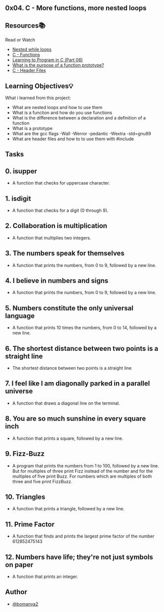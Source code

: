 ## 0x04. C - More functions, more nested loops





## Resources📚
   Read or Watch

 - [Nested while loops](https://alx-intranet.hbtn.io/rltoken/_4aLZ5nW24njUT2VbSZdQQ)
 - [C - Functions](https://alx-intranet.hbtn.io/rltoken/Vg1zzzrxLhPh71405uggSg)
 - [Learning to Program in C (Part 06) ](https://alx-intranet.hbtn.io/rltoken/jveXtnJII2S0z7a06c7-JA)
 - [What is the purpose of a function prototype?](https://alx-intranet.hbtn.io/rltoken/XZ--UJZO76ZoUWNA9bTmbg)
 - [C - Header Files ](https://alx-intranet.hbtn.io/rltoken/AS8JW4ObD5gmyX2mgtqV0A)

## Learning Objectives💡

What i learned from this project:

- What are nested loops and how to use them
- What is a function and how do you use functions
- What is the difference between a declaration and a definition of a function
- What is a prototype
- What are the gcc flags -Wall -Werror -pedantic -Wextra -std=gnu89
- What are header files and how to to use them with #include

## Tasks

## 0. isupper
- A function that checks for uppercase character.
## 1. isdigit
- A function that checks for a digit (0 through 9).
## 2. Collaboration is multiplication
- A function that multiplies two integers.
## 3. The numbers speak for themselves
- A function that prints the numbers, from 0 to 9, followed by a new line.
## 4. I believe in numbers and signs
- A function that prints the numbers, from 0 to 9, followed by a new line.
## 5. Numbers constitute the only universal language
- A function that prints 10 times the numbers, from 0 to 14, followed by a new line.
## 6. The shortest distance between two points is a straight line
- The shortest distance between two points is a straight line
## 7. I feel like I am diagonally parked in a parallel universe
- A function that draws a diagonal line on the terminal.
## 8. You are so much sunshine in every square inch
- A function that prints a square, followed by a new line.
## 9. Fizz-Buzz
- A program that prints the numbers from 1 to 100, followed by a new line. But for multiples of three print Fizz instead of the number and for the multiples of five print Buzz. For numbers which are multiples of both three and five print FizzBuzz.
## 10. Triangles
- A function that prints a triangle, followed by a new line.
## 11. Prime Factor
- A function that finds and prints the largest prime factor of the number 612852475143
## 12.  Numbers have life; they're not just symbols on paper
- A function that prints an integer.

## Author
- [@bomanya2](https://www.github.com/bomanya2)

